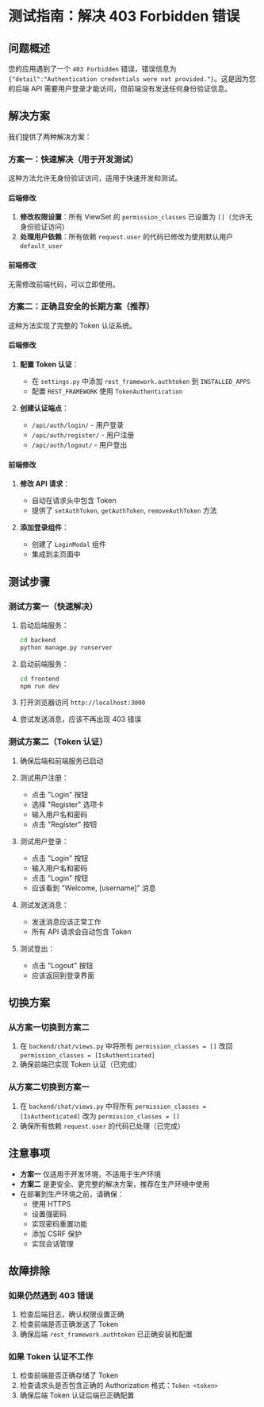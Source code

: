 # 测试指南：解决 403 Forbidden 错误

## 问题概述

您的应用遇到了一个 `403 Forbidden` 错误，错误信息为 `{"detail":"Authentication credentials were not provided."}`。这是因为您的后端 API 需要用户登录才能访问，但前端没有发送任何身份验证信息。

## 解决方案

我们提供了两种解决方案：

### 方案一：快速解决（用于开发测试）

这种方法允许无身份验证访问，适用于快速开发和测试。

#### 后端修改

1. **修改权限设置**：所有 ViewSet 的 `permission_classes` 已设置为 `[]`（允许无身份验证访问）
2. **处理用户依赖**：所有依赖 `request.user` 的代码已修改为使用默认用户 `default_user`

#### 前端修改

无需修改前端代码，可以立即使用。

### 方案二：正确且安全的长期方案（推荐）

这种方法实现了完整的 Token 认证系统。

#### 后端修改

1. **配置 Token 认证**：
   - 在 `settings.py` 中添加 `rest_framework.authtoken` 到 `INSTALLED_APPS`
   - 配置 `REST_FRAMEWORK` 使用 `TokenAuthentication`

2. **创建认证端点**：
   - `/api/auth/login/` - 用户登录
   - `/api/auth/register/` - 用户注册
   - `/api/auth/logout/` - 用户登出

#### 前端修改

1. **修改 API 请求**：
   - 自动在请求头中包含 Token
   - 提供了 `setAuthToken`, `getAuthToken`, `removeAuthToken` 方法

2. **添加登录组件**：
   - 创建了 `LoginModal` 组件
   - 集成到主页面中

## 测试步骤

### 测试方案一（快速解决）

1. 启动后端服务：
   ```bash
   cd backend
   python manage.py runserver
   ```

2. 启动前端服务：
   ```bash
   cd frontend
   npm run dev
   ```

3. 打开浏览器访问 `http://localhost:3000`
4. 尝试发送消息，应该不再出现 403 错误

### 测试方案二（Token 认证）

1. 确保后端和前端服务已启动

2. 测试用户注册：
   - 点击 "Login" 按钮
   - 选择 "Register" 选项卡
   - 输入用户名和密码
   - 点击 "Register" 按钮

3. 测试用户登录：
   - 点击 "Login" 按钮
   - 输入用户名和密码
   - 点击 "Login" 按钮
   - 应该看到 "Welcome, [username]" 消息

4. 测试发送消息：
   - 发送消息应该正常工作
   - 所有 API 请求会自动包含 Token

5. 测试登出：
   - 点击 "Logout" 按钮
   - 应该返回到登录界面

## 切换方案

### 从方案一切换到方案二

1. 在 `backend/chat/views.py` 中将所有 `permission_classes = []` 改回 `permission_classes = [IsAuthenticated]`
2. 确保前端已实现 Token 认证（已完成）

### 从方案二切换到方案一

1. 在 `backend/chat/views.py` 中将所有 `permission_classes = [IsAuthenticated]` 改为 `permission_classes = []`
2. 确保所有依赖 `request.user` 的代码已处理（已完成）

## 注意事项

- **方案一** 仅适用于开发环境，不适用于生产环境
- **方案二** 是更安全、更完整的解决方案，推荐在生产环境中使用
- 在部署到生产环境之前，请确保：
  - 使用 HTTPS
  - 设置强密码
  - 实现密码重置功能
  - 添加 CSRF 保护
  - 实现会话管理

## 故障排除

### 如果仍然遇到 403 错误

1. 检查后端日志，确认权限设置正确
2. 检查前端是否正确发送了 Token
3. 确保后端 `rest_framework.authtoken` 已正确安装和配置

### 如果 Token 认证不工作

1. 检查前端是否正确存储了 Token
2. 检查请求头是否包含正确的 Authorization 格式：`Token <token>`
3. 确保后端 Token 认证后端已正确配置